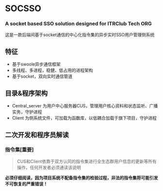 # SOCSSO
### A socket based SSO solution designed for ITRClub Tech ORG
这是一款后端间基于socket通信的中心化指令集的异步实时SSO用户管理侧系统
## 特征
* 基于swoole异步通信框架
* 多线程、多进程，稳健、低占用的进程架构
* 基于socket，双向实时通信管道

## 目录&程序架构
* Central_server 为用户中心服务器CUS，管理用户核心资料和状态监听、广播实务，守护进程
* Client 为侧系统文件，可加载为函数库，以低耦合加载于旗下项目，守护进程

## 二次开发和程序员解读
### 指令集[重要]
> CUS和Client依靠于双方认同的指令集进行全生态群用户信息的更新等所有操作，任何开发者必须通读该说明

**必须仔细阅读，因为项目系统不配备指令集的检验过程，非法的指令集将可能引发不可恢复的严重错误！**

